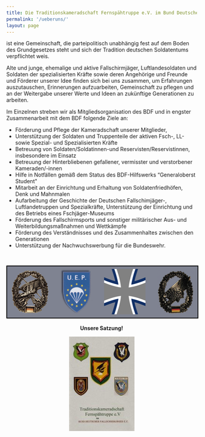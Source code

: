 ```yaml
---
title: Die Traditionskameradschaft Fernspähtruppe e.V. im Bund Deutscher Fallschirmjäger
permalink: '/ueberuns/'
layout: page
---
```

ist eine Gemeinschaft, die parteipolitisch unabhängig fest auf dem Boden des Grundgesetzes steht und sich der Tradition deutschen Soldatentums verpflichtet weis.

Alte und junge, ehemalige und aktive Fallschirmjäger, Luftlandesoldaten und Soldaten der spezialisierten Kräfte sowie deren Angehörige und Freunde und Förderer unserer Idee finden sich bei uns zusammen, um Erfahrungen auszutauschen, Erinnerungen aufzuarbeiten, Gemeinschaft zu pflegen und an der Weitergabe unserer Werte und Ideen an zukünftige Generationen zu arbeiten.

Im Einzelnen streben wir als Mitgliedsorganisation des BDF und in engster Zusammenarbeit mit dem BDF folgende Ziele an:
<ul>
	<li>Förderung und Pflege der Kameradschaft unserer Mitglieder,</li>
	<li>Unterstützung der Soldaten und Truppenteile der aktiven Fsch-, LL-sowie Spezial- und Spezialisierten Kräfte</li>
	<li>Betreuung von Soldaten/Soldatinnen-und Reservisten/Reservistinnen, insbesondere im Einsatz</li>
	<li>Betreuung der Hinterbliebenen gefallener, vermisster und verstorbener Kameraden/-innen</li>
	<li>Hilfe in Notfällen gemäß dem Status des BDF-Hilfswerks “Generaloberst Student"</li>
	<li>Mitarbeit an der Einrichtung und Erhaltung von Soldatenfriedhöfen, Denk und Mahnmalen</li>
	<li>Aufarbeitung der Geschichte der Deutschen Fallschimjäger-, Luftlandetruppen und Spezialkräfte, Unterstützung der Einrichtung und des Betriebs eines Fschjäger-Museums</li>
	<li>Förderung des Fallschirmsports und sonstiger militärischer Aus- und Weiterbildungsmaßnahmen und Wettkämpfe</li>
	<li>Förderung des Verständnisses und des Zusammenhaltes zwischen den Generationen</li>
	<li>Unterstützung der Nachwuchswerbung für die Bundeswehr.</li>
</ul>
&nbsp;
<p style="text-align: center;"><img class="aligncenter size-full wp-image-952" style="border: 2px solid black;" title="wappen" alt="" src="/upload/wappen.png" width="552" height="136" /></p>
<p style="text-align: center;"><strong>Unsere Satzung!</strong></p>
<p style="text-align: center;"><img class="size-full wp-image-43" style="border: 0;" alt="" src="/upload/satzung.jpg" width="173" height="250" /></p>
